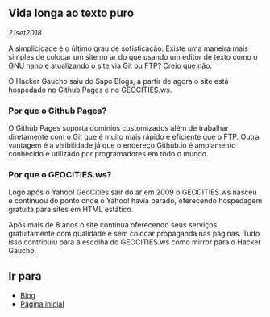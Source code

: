## Vida longa ao texto puro
*21set2018*

A simplicidade é o último grau de sofisticação. Existe uma maneira mais simples de colocar um site no ar do que usando um editor de texto como o GNU nano e atualizando o site via Git ou FTP? Creio que não.

O Hacker Gaucho saiu do Sapo Blogs, a partir de agora o site está hospedado no Github Pages e no GEOCITIES.ws.

### Por que o Github Pages?

O Github Pages suporta domínios customizados além de trabalhar diretamente com o Git que é muito mais rápido e eficiente que o FTP. Outra vantagem é a visibilidade já que o endereço Github.io é amplamento conhecido e utilizado por programadores em todo o mundo.

### Por que o GEOCITIES.ws?

Logo após o Yahoo! GeoCities sair do ar em 2009 o GEOCITIES.ws nasceu e continuou do ponto onde o Yahoo! havia parado, oferecendo hospedagem gratuita para sites em HTML estático.

Após mais de 8 anos o site continua oferecendo seus serviços gratuitamente com qualidade e sem colocar propaganda nas páginas. Tudo isso contribuiu para a escolha do GEOCITIES.ws como mirror para o Hacker Gaucho.

## Ir para
- [Blog](blog.html)
- [Página inicial](.)
